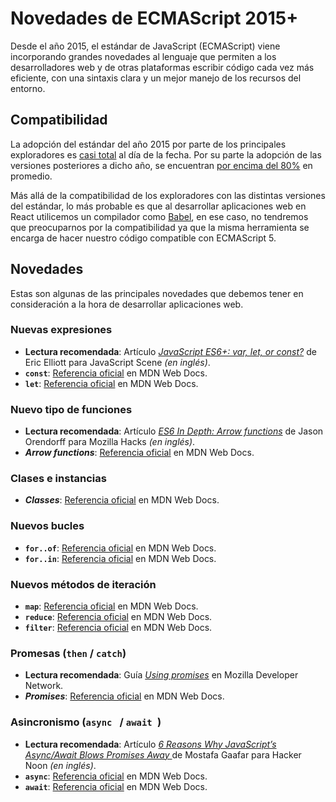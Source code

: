 # Novedades de ECMAScript 2015+

Desde el año 2015, el estándar de JavaScript (ECMAScript) viene incorporando grandes novedades al lenguaje que permiten a los desarrolladores web y de otras plataformas escribir código cada vez más eficiente, con una sintaxis clara y un mejor manejo de los recursos del entorno.

## Compatibilidad

La adopción del estándar del año 2015 por parte de los principales exploradores es [casi total](http://kangax.github.io/compat-table/es6/) al día de la fecha. Por su parte la adopción de las versiones posteriores a dicho año, se encuentran [por encima del 80%](http://kangax.github.io/compat-table/es2016plus/) en promedio.

Más allá de la compatibilidad de los exploradores con las distintas versiones del estándar, lo más probable es que al desarrollar aplicaciones web en React utilicemos un compilador como [Babel](https://babeljs.io), en ese caso, no tendremos que preocuparnos por la compatibilidad ya que la misma herramienta se encarga de hacer nuestro código compatible con ECMAScript 5.

## Novedades

Estas son algunas de las principales novedades que debemos tener en consideración a la hora de desarrollar aplicaciones web.

### Nuevas expresiones

- **Lectura recomendada**: Artículo _[JavaScript ES6+: var, let, or const?](https://medium.com/javascript-scene/javascript-es6-var-let-or-const-ba58b8dcde75)_ de Eric Elliott para JavaScript Scene _(en inglés)_.
- **`const`**: [Referencia oficial](https://developer.mozilla.org/en-US/docs/Web/JavaScript/Reference/Statements/const) en MDN Web Docs.
- **`let`**: [Referencia oficial](https://developer.mozilla.org/en-US/docs/Web/JavaScript/Reference/Statements/let) en MDN Web Docs.

### Nuevo tipo de funciones

- **Lectura recomendada**: Artículo _[ES6 In Depth: Arrow functions](https://hacks.mozilla.org/2015/06/es6-in-depth-arrow-functions/)_ de Jason Orendorff para Mozilla Hacks _(en inglés)_.
- **_Arrow functions_**: [Referencia oficial](https://developer.mozilla.org/en-US/docs/Web/JavaScript/Reference/Functions/Arrow_functions) en MDN Web Docs.

### Clases e instancias

- **_Classes_**: [Referencia oficial](https://developer.mozilla.org/en-US/docs/Web/JavaScript/Reference/Classes) en MDN Web Docs.

### Nuevos bucles

- **`for..of`**: [Referencia oficial](https://developer.mozilla.org/en-US/docs/Web/JavaScript/Reference/Statements/for...of) en MDN Web Docs.
- **`for..in`**: [Referencia oficial](https://developer.mozilla.org/en-US/docs/Web/JavaScript/Reference/Statements/for...in) en MDN Web Docs.

### Nuevos métodos de iteración

- **`map`**: [Referencia oficial](https://developer.mozilla.org/en-US/docs/Web/JavaScript/Reference/Global_Objects/Array/map) en MDN Web Docs.
- **`reduce`**: [Referencia oficial](https://developer.mozilla.org/en-US/docs/Web/JavaScript/Reference/Global_Objects/Array/Reduce) en MDN Web Docs.
- **`filter`**: [Referencia oficial](https://developer.mozilla.org/en-US/docs/Web/JavaScript/Reference/Global_Objects/Array/filter) en MDN Web Docs.

### Promesas (`then` / `catch`)

- **Lectura recomendada**: Guía _[Using promises](https://developer.mozilla.org/en-US/docs/Web/JavaScript/Guide/Using_promises)_ en Mozilla Developer Network.
- **_Promises_**: [Referencia oficial](https://developer.mozilla.org/en-US/docs/Web/JavaScript/Reference/Global_Objects/Promise) en MDN Web Docs.

### Asincronismo (`async ` / `await `)

- **Lectura recomendada**: Artículo _[6 Reasons Why JavaScript’s Async/Await Blows Promises Away ](https://hackernoon.com/6-reasons-why-javascripts-async-await-blows-promises-away-tutorial-c7ec10518dd9)_ de Mostafa Gaafar para Hacker Noon _(en inglés)_.
- **`async`**: [Referencia oficial](https://developer.mozilla.org/en-US/docs/Web/JavaScript/Reference/Statements/async_function) en MDN Web Docs.
- **`await`**: [Referencia oficial](https://developer.mozilla.org/en-US/docs/Web/JavaScript/Reference/Operators/await) en MDN Web Docs.

